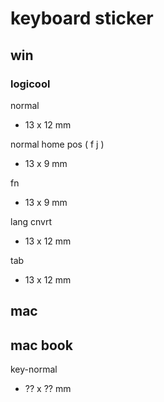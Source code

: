
# keyboard sticker


## win

### logicool

normal
- 13 x 12 mm

normal home pos ( f j )
- 13 x  9 mm

fn
- 13 x  9 mm

lang cnvrt
- 13 x 12 mm

tab
- 13 x 12 mm


## mac

## mac book

key-normal
- ?? x ?? mm



